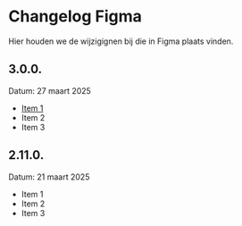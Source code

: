 # Changelog Figma

Hier houden we de wijzigignen bij die in Figma plaats vinden.

## 3.0.0.
Datum: 27 maart 2025

- [Item 1](https://www.figma.com/design/shhwGcqPLi2CapK0P1zz8O/NL-Design-System---Bibliotheek---Voorbeeld?node-id=450-3183&t=k38MGQRjqD1YKITj-4)
- Item 2
- Item 3

## 2.11.0.
Datum: 21 maart 2025

- Item 1
- Item 2
- Item 3
